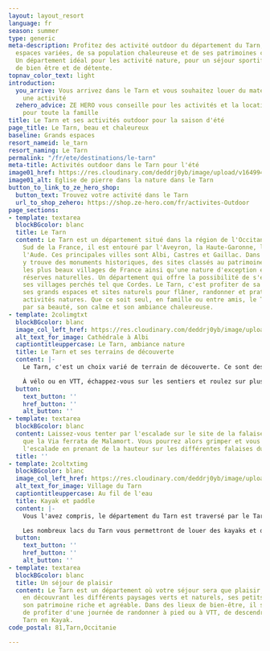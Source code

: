 ```yaml
---
layout: layout_resort
language: fr
season: summer
type: generic
meta-description: Profitez des activité outdoor du département du Tarn, de ses grands
  espaces variées, de sa population chaleureuse et de ses patrimoines classés et protégés.
  Un département idéal pour les activité nature, pour un séjour sportif mais également
  de bien être et de détente.
topnav_color_text: light
introduction:
  you_arrive: Vous arrivez dans le Tarn et vous souhaitez louer du matériel ou trouver
    une activité
  zehero_advice: ZE HERO vous conseille pour les activités et la location des équipements
    pour toute la famille
title: Le Tarn et ses activités outdoor pour la saison d'été
page_title: Le Tarn, beau et chaleureux
baseline: Grands espaces
resort_nameid: le_tarn
resort_naming: Le Tarn
permalink: "/fr/ete/destinations/le-tarn"
meta-title: Activités outdoor dans le Tarn pour l'été
image01_href: https://res.cloudinary.com/deddrj0yb/image/upload/v1649941397/website/resorts/Tarn/chapel-6548687_1920.jpg
image01_alt: Eglise de pierre dans la nature dans le Tarn
button_to_link_to_ze_hero_shop:
  button_text: Trouvez votre activité dans le Tarn
  url_to_shop_zehero: https://shop.ze-hero.com/fr/activites-Outdoor
page_sections:
- template: textarea
  blockBGcolor: blanc
  title: Le Tarn
  content: Le Tarn est un département situé dans la région de l'Occitanie. Situé au
    Sud de la France, il est entouré par l'Aveyron, la Haute-Garonne, l'Hérault et
    l'Aude. Ces principales villes sont Albi, Castres et Gaillac. Dans le Tarn, on
    y trouve des monuments historiques, des sites classés au patrimoine de l'UNESCO,
    les plus beaux villages de France ainsi qu'une nature d'exception et de grandes
    réserves naturelles. Un département qui offre la possibilité de s'évader. Découvrez
    ses villages perchés tel que Cordes. Le Tarn, c'est profiter de sa rivière, de
    ses grands espaces et sites naturels pour flâner, randonner et pratiquer diverses
    activités natures. Que ce soit seul, en famille ou entre amis, le Tarn vous s'émerveillera
    par sa beauté, son calme et son ambiance chaleureuse.
- template: 2colimgtxt
  blockBGcolor: blanc
  image_col_left_href: https://res.cloudinary.com/deddrj0yb/image/upload/v1649941457/website/resorts/Tarn/daniel-photographie-j1rC2NQGm84-unsplash.jpg
  alt_text_for_image: Cathédrale à Albi
  captiontitleuppercase: Le Tarn, ambiance nature
  title: Le Tarn et ses terrains de découverte
  content: |-
    Le Tarn, c'est un choix varié de terrain de découverte. Ce sont des espaces ruraux, forestiers et naturels pour le plaisir de tous. Vous trouverez divers sites naturels tels que la montagne noire, les cascades d'Arifat, le Sentier de Las Planque, les Rocs de Crémaussel du Sidobre, la Capelette à Dourgne (ci-contre en photo). Vous découvrirez aussi le parc régional naturel du Haut-Langedoc avec sa faune, sa flore riche et préservé. Entre ses lacs et ses grands espaces, vous pourrez randonner et découvrir ces paysages, son histoire et son patrimoine. La randonnée vous permettra de découvrir le cœur de ce département, de marcher dans l'histoire. Partez également sur le chemin de St Jacques de Compostelle et marcher plusieurs jours sur les traces de ce pèlerinage.

    À vélo ou en VTT, échappez-vous sur les sentiers et roulez sur plus de 2000 km de sentiers dédiées à la pratique du VTT. Une destination prisée par les amateurs de VTT. Avec de nombreuses écoles de VTT, vous pourrez avec guide partir sur des circuits, vous faisant découvrir les lieux et vivre un moment sportif et sensationnel. Vous découvrirez de nombreux circuits. Le vélo de route sera également une activité idéale pour rouler et découvrir les gorges du Tarn, ainsi que les différents villages et villes pittoresques du Tar.
  button:
    text_button: ''
    href_button: ''
    alt_button: ''
- template: textarea
  blockBGcolor: blanc
  content: Laissez-vous tenter par l'escalade sur le site de la falaise du Vic ainsi
    que la Via ferrata de Malamort. Vous pourrez alors grimper et vous s'initier à
    l'escalade en prenant de la hauteur sur les différentes falaises du Tarn.
  title: ''
- template: 2coltxtimg
  blockBGcolor: blanc
  image_col_left_href: https://res.cloudinary.com/deddrj0yb/image/upload/v1649941482/website/resorts/Tarn/pexels-erica-%E3%82%A8%E3%83%AA%E3%82%AB-7929679.jpg
  alt_text_for_image: Village du Tarn
  captiontitleuppercase: Au fil de l'eau
  title: Kayak et paddle
  content: |-
    Vous l'avez compris, le département du Tarn est traversé par le Tarn. Vous pourrez alors trouver de nombreuses activités d'eau vives qui vous permettent alors de randonner et de découvrir ces lieux tout comme de vivre des sensations fortes et de partage. Vous retrouverez de nombreuses écoles de canoë-kayak le long du Tarn. Vous pourrez également en pratiquer dans les gorges de l'Aveyron. Randonnez en paddle avec toute la famille pour un moment agréable dans un environnement naturel.

    Les nombreux lacs du Tarn vous permettront de louer des kayaks et des paddles afin de partir randonner et pagayer pour en découvrir chaque recoin. Vous pourrez découvrir également la planche à voile lorsque le vent le permettra et vous initier à ce sport qui demande deux éléments : l'eau et l'air.
  button:
    text_button: ''
    href_button: ''
    alt_button: ''
- template: textarea
  blockBGcolor: blanc
  title: Un séjour de plaisir
  content: Le Tarn est un département où votre séjour sera que plaisir, allez flâner
    en découvrant les différents paysages verts et naturels, ses petits villages,
    son patrimoine riche et agréable. Dans des lieux de bien-être, il sera alors agréable
    de profiter d'une journée de randonner à pied ou à VTT, de descendre le long du
    Tarn en Kayak.
code_postal: 81,Tarn,Occitanie

---
```

